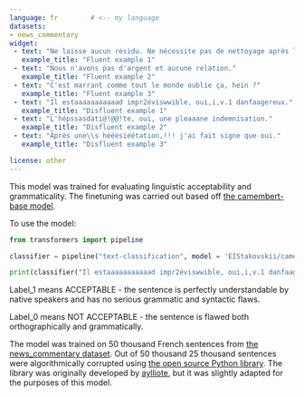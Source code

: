 ```yaml
---
language: fr        # <-- my language
datasets:
- news_commentary
widget:
 - text: "Ne laisse aucun résidu. Ne nécessite pas de nettoyage après l'application."
   example_title: "Fluent example 1"
 - text: "Nous n'avons pas d'argent et aucune relation."
   example_title: "Fluent example 2"
 - text: "C'est marrant comme tout le monde oublie ça, hein ?"
   example_title: "Fluent example 3"
 - text: "Il estaaaaaaaaaaad impr2éviswwible, oui,i,v.1 danfaagereux."
   example_title: "Disfluent example 1"
 - text: "L'hépssasdati@!@@!te, oui, une pleaaane indemnisation."
   example_title: "Disfluent example 2"
 - text: "Après une\\s hééésiéétation,!!! j'ai fait signe que oui."
   example_title: "Disfluent example 3"      

license: other
---
```

This model was trained for evaluating linguistic acceptability and grammaticality. The finetuning was carried out based off [the camembert-base model](https://huggingface.co/camembert/camembert-base).

To use the model:

```python
from transformers import pipeline

classifier = pipeline("text-classification", model = 'EIStakovskii/camembert_base_fluency')

print(classifier("Il estaaaaaaaaaaad impr2éviswwible, oui,i,v.1 danfaagereux."))

```

Label_1 means ACCEPTABLE - the sentence is perfectly understandable by native speakers and has no serious grammatic and syntactic flaws.

Label_0 means NOT ACCEPTABLE - the sentence is flawed both orthographically and grammatically.

The model was trained on 50 thousand French sentences from [the news_commentary dataset](https://huggingface.co/datasets/news_commentary). Out of 50 thousand 25 thousand sentences were algorithmically corrupted using [the open source Python library](https://github.com/eistakovskii/text_corruption_plus). The library was originally developed by [aylliote](https://github.com/aylliote/corruption), but it was slightly adapted for the purposes of this model.